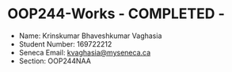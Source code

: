 # OOP244-Works - COMPLETED - 
- Name:            Krinskumar Bhaveshkumar Vaghasia
- Student Number:  169722212
- Seneca Email:    kvaghasia@myseneca.ca
- Section:         OOP244NAA
